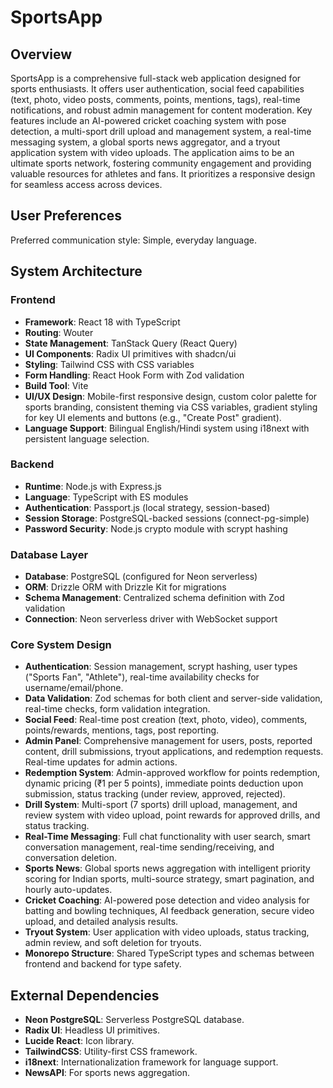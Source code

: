 # SportsApp

## Overview

SportsApp is a comprehensive full-stack web application designed for sports enthusiasts. It offers user authentication, social feed capabilities (text, photo, video posts, comments, points, mentions, tags), real-time notifications, and robust admin management for content moderation. Key features include an AI-powered cricket coaching system with pose detection, a multi-sport drill upload and management system, a real-time messaging system, a global sports news aggregator, and a tryout application system with video uploads. The application aims to be an ultimate sports network, fostering community engagement and providing valuable resources for athletes and fans. It prioritizes a responsive design for seamless access across devices.

## User Preferences

Preferred communication style: Simple, everyday language.

## System Architecture

### Frontend
- **Framework**: React 18 with TypeScript
- **Routing**: Wouter
- **State Management**: TanStack Query (React Query)
- **UI Components**: Radix UI primitives with shadcn/ui
- **Styling**: Tailwind CSS with CSS variables
- **Form Handling**: React Hook Form with Zod validation
- **Build Tool**: Vite
- **UI/UX Design**: Mobile-first responsive design, custom color palette for sports branding, consistent theming via CSS variables, gradient styling for key UI elements and buttons (e.g., "Create Post" gradient).
- **Language Support**: Bilingual English/Hindi system using i18next with persistent language selection.

### Backend
- **Runtime**: Node.js with Express.js
- **Language**: TypeScript with ES modules
- **Authentication**: Passport.js (local strategy, session-based)
- **Session Storage**: PostgreSQL-backed sessions (connect-pg-simple)
- **Password Security**: Node.js crypto module with scrypt hashing

### Database Layer
- **Database**: PostgreSQL (configured for Neon serverless)
- **ORM**: Drizzle ORM with Drizzle Kit for migrations
- **Schema Management**: Centralized schema definition with Zod validation
- **Connection**: Neon serverless driver with WebSocket support

### Core System Design
- **Authentication**: Session management, scrypt hashing, user types ("Sports Fan", "Athlete"), real-time availability checks for username/email/phone.
- **Data Validation**: Zod schemas for both client and server-side validation, real-time checks, form validation integration.
- **Social Feed**: Real-time post creation (text, photo, video), comments, points/rewards, mentions, tags, post reporting.
- **Admin Panel**: Comprehensive management for users, posts, reported content, drill submissions, tryout applications, and redemption requests. Real-time updates for admin actions.
- **Redemption System**: Admin-approved workflow for points redemption, dynamic pricing (₹1 per 5 points), immediate points deduction upon submission, status tracking (under review, approved, rejected).
- **Drill System**: Multi-sport (7 sports) drill upload, management, and review system with video upload, point rewards for approved drills, and status tracking.
- **Real-Time Messaging**: Full chat functionality with user search, smart conversation management, real-time sending/receiving, and conversation deletion.
- **Sports News**: Global sports news aggregation with intelligent priority scoring for Indian sports, multi-source strategy, smart pagination, and hourly auto-updates.
- **Cricket Coaching**: AI-powered pose detection and video analysis for batting and bowling techniques, AI feedback generation, secure video upload, and detailed analysis results.
- **Tryout System**: User application with video uploads, status tracking, admin review, and soft deletion for tryouts.
- **Monorepo Structure**: Shared TypeScript types and schemas between frontend and backend for type safety.

## External Dependencies

- **Neon PostgreSQL**: Serverless PostgreSQL database.
- **Radix UI**: Headless UI primitives.
- **Lucide React**: Icon library.
- **TailwindCSS**: Utility-first CSS framework.
- **i18next**: Internationalization framework for language support.
- **NewsAPI**: For sports news aggregation.